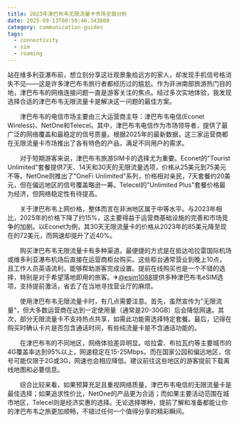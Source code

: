 ```yaml
---
title: 2023年津巴布韦无限流量卡市场全面分析
date: 2025-09-13T00:59:46.343800
category: communication-guides
tags:
  - connectivity
  - sim
  - roaming
---
```


站在维多利亚瀑布前，想立刻分享这壮观景象给远方的家人，却发现手机信号格消失不见——这是许多津巴布韦旅行者都经历过的尴尬。作为非洲南部旅游热门目的地，津巴布韦的网络连接问题一直是游客关注的焦点。经过多次实地体验，我发现选择合适的津巴布韦无限流量卡是解决这一问题的最佳方案。

　　津巴布韦的电信市场主要由三大运营商主导：津巴布韦电信(Econet Wireless)、NetOne和Telecel。其中，津巴布韦电信作为市场领导者，提供了最广泛的网络覆盖和最稳定的信号质量。根据2025年的最新数据，这三家运营商都在无限流量卡市场推出了各有特色的产品，满足不同用户的需求。

　　对于短期游客来说，津巴布韦旅游SIM卡的选择尤为重要。Econet的"Tourist Unlimited"套餐提供7天、14天和30天的无限流量选项，价格从25美元到75美元不等。NetOne则推出了"OneFi Unlimited"系列，价格相对亲民，7天套餐约20美元，但在偏远地区的信号覆盖略逊一筹。Telecel的"Unlimited Plus"套餐价格最为经济，但网络稳定性有待提高。

　　关于津巴布韦上网价格，整体而言在非洲地区属于中等水平。与2023年相比，2025年的价格下降了约15%，这主要得益于运营商基础设施的完善和市场竞争的加剧。以Econet为例，其30天无限流量卡的价格从2023年的85美元降至现在的72美元，而网速却提升了近40%。

　　购买津巴布韦无限流量卡有多种渠道。最便捷的方式是在抵达哈拉雷国际机场或维多利亚瀑布机场后直接在运营商柜台购买。这些柜台通常营业到晚上10点，且工作人员英语流利，能够帮助游客完成设置。提前在线购买也是一个不错的选择，特别是对于希望落地即用的旅客。✈[@esim1088](https://t.me/s/esim1088)提供多种津巴布韦eSIM选项，支持提前激活，省去了在当地寻找营业厅的麻烦。

　　使用津巴布韦无限流量卡时，有几点需要注意。首先，虽然宣传为"无限流量"，但大多数运营商在达到一定使用量（通常是20-30GB）后会降低网速。其次，部分无限流量卡不支持热点共享，如需此功能需选择特定套餐。最后，记得在购买时确认卡片是否包含通话时间，有些纯流量卡是不含通话功能的。

　　在津巴布韦的不同地区，网络体验差异明显。哈拉雷、布拉瓦约等主要城市的4G覆盖率达到95%以上，网速稳定在15-25Mbps。而在国家公园和偏远地区，信号可能仅限于2G或3G，网速也会相应降低。建议前往这些地区的游客提前下载离线地图和必要信息。

　　综合比较来看，如果预算充足且重视网络质量，津巴布韦电信的无限流量卡是最佳选择；如果追求性价比，NetOne的产品更为合适；而如果主要活动范围在城市地区，Telecel则是经济实惠的选择。无论选择哪种，提前了解和准备都能让你的津巴布韦之旅更加顺畅，不错过任何一个值得分享的精彩瞬间。